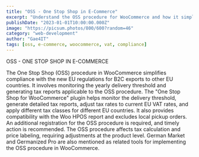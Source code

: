 ```yaml
---
title: "OSS - One Stop Shop in E-Commerce"
excerpt: "Understand the OSS procedure for WooCommerce and how it simplifies EU B2C export compliance, tax reporting, and VAT management."
publishDate: "2023-01-01T10:00:00.000Z"
image: "https://picsum.photos/800/600?random=46"
category: "web-development"
author: "Gae4IT"
tags: [oss, e-commerce, woocommerce, vat, compliance]
---
```


OSS - ONE STOP SHOP IN E-COMMERCE

The One Stop Shop (OSS) procedure in WooCommerce simplifies compliance with the new EU regulations for B2C exports to other EU countries. It involves monitoring the yearly delivery threshold and generating tax reports applicable to the OSS procedure. The "One Stop Shop for WooCommerce" plugin helps monitor the delivery threshold, generate detailed tax reports, adjust tax rates to current EU VAT rates, and apply different tax classes for different EU countries. It also provides compatibility with the Woo HPOS report and excludes local pickup orders. An additional registration for the OSS procedure is required, and timely action is recommended. The OSS procedure affects tax calculation and price labeling, requiring adjustments at the product level. German Market and Germanized Pro are also mentioned as related tools for implementing the OSS procedure in WooCommerce.